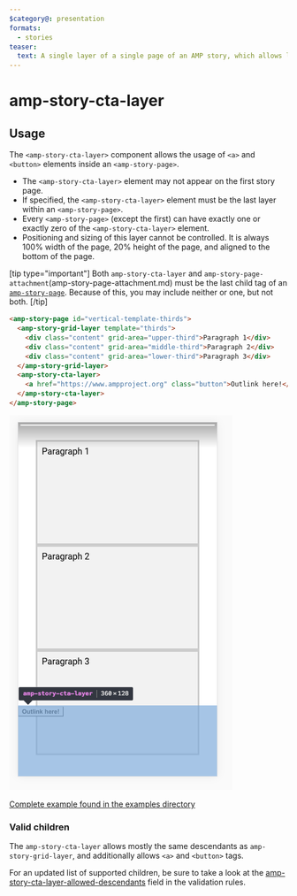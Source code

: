 ```yaml
---
$category@: presentation
formats:
  - stories
teaser:
  text: A single layer of a single page of an AMP story, which allows linking to other content.
---
```


# amp-story-cta-layer

## Usage

The `<amp-story-cta-layer>` component allows the usage of `<a>` and `<button>` elements inside an `<amp-story-page>`.

-   The `<amp-story-cta-layer>` element may not appear on the first story page.
-   If specified, the `<amp-story-cta-layer>` element must be the last layer within an `<amp-story-page>`.
-   Every `<amp-story-page>` (except the first) can have exactly one or exactly zero of the `<amp-story-cta-layer>` element.
-   Positioning and sizing of this layer cannot be controlled. It is always 100% width of the page, 20% height of the page, and aligned to the bottom of the page.

[tip type="important"]
Both `amp-story-cta-layer` and `amp-story-page-attachment`(amp-story-page-attachment.md) must be the last child tag of an [`amp-story-page`](amp-story-page.md). Because of this, you may include neither or one, but not both.
[/tip]

```html
<amp-story-page id="vertical-template-thirds">
  <amp-story-grid-layer template="thirds">
    <div class="content" grid-area="upper-third">Paragraph 1</div>
    <div class="content" grid-area="middle-third">Paragraph 2</div>
    <div class="content" grid-area="lower-third">Paragraph 3</div>
  </amp-story-grid-layer>
  <amp-story-cta-layer>
    <a href="https://www.ampproject.org" class="button">Outlink here!</a>
  </amp-story-cta-layer>
</amp-story-page>
```

<amp-img alt="CTA Layer" layout="fixed"
    src="https://raw.githubusercontent.com/ampproject/amphtml/main/extensions/amp-story/img/layers-cta-layer.png"
    width="404" height="678">
<noscript>
<img width="404" height="678"
         src="https://raw.githubusercontent.com/ampproject/amphtml/main/extensions/amp-story/img/layers-cta-layer.png" />
</noscript>
</amp-img>

[Complete example found in the examples directory](https://github.com/ampproject/amphtml/blob/main/examples/amp-story/cta-layer-outlink.html)

### Valid children

The `amp-story-cta-layer` allows mostly the same descendants as `amp-story-grid-layer`, and additionally allows `<a>` and `<button>` tags.

For an updated list of supported children, be sure to take a look at the [amp-story-cta-layer-allowed-descendants](https://github.com/ampproject/amphtml/blob/main/extensions/amp-story/validator-amp-story.protoascii) field in the validation rules.

